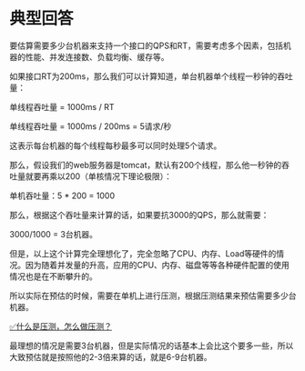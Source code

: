 # 典型回答


要估算需要多少台机器来支持一个接口的QPS和RT，需要考虑多个因素，包括机器的性能、并发连接数、负载均衡、缓存等。



如果接口RT为200ms，那么我们可以计算知道，单台机器单个线程一秒钟的吞吐量：



单线程吞吐量 = 1000ms / RT 

单线程吞吐量 = 1000ms / 200ms = 5请求/秒



这表示每台机器的每个线程每秒最多可以同时处理5个请求。



那么，假设我们的web服务器是tomcat，默认有200个线程，那么他一秒钟的吞吐量就要再乘以200（单核情况下理论极限）：



单机吞吐量：5 * 200 = 1000



那么，根据这个吞吐量来计算的话，如果要抗3000的QPS，那么就需要：



3000/1000 = 3台机器。



但是，以上这个计算完全理想化了，完全忽略了CPU、内存、Load等硬件的情况。因为随着并发量的升高，应用的CPU、内存、磁盘等等各种硬件配置的使用情况也是在不断攀升的。



所以实际在预估的时候，需要在单机上进行压测，根据压测结果来预估需要多少台机器。



[✅什么是压测，怎么做压测？](https://www.yuque.com/hollis666/qyhor6/wrzi8qgk7ridgslp)



最理想的情况是需要3台机器，但是实际情况的话基本上会比这个要多一些，所以大致预估就是按照他的2-3倍来算的话，就是6-9台机器。

